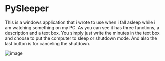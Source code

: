 # PySleeper
This is a windows application that i wrote to use when i fall asleep while i am watching something on my PC. As you can see it has three functions, a description and a text box. 
You simply just write the minutes in the text box and choose to put the computer to sleep or shutdown mode. And also the last button is for canceling the shutdown.


![image](https://user-images.githubusercontent.com/64156908/149662136-52671ad4-2767-4031-a95b-2468c39938e7.png)
